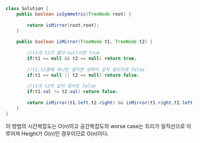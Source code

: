 
```java
class Solution {
    public boolean isSymmetric(TreeNode root) {
        
        return isMirror(root,root);
    }
    
    public boolean isMirror(TreeNode t1, TreeNode t2) {
        
        //t1과 t2가 둘다 null이면 true
        if(t1 == null && t2 == null) return true;
        
        //t1,t2중에 하나만 널이면 양쪽이 같지 않으므로 false
        if(t1 == null || t2 == null) return false;
        
        //t1과 t2의 값이 달라도 false
        if(t1.val != t2.val) return false;
        
        return isMirror(t1.left,t2.right) && isMirror(t1.right,t2.left);
    }
}

```

이 방법의 시간복잡도는 O(n)이고 공간복잡도의 worse case는 트리가 일직선으로 이루어져 Height가 O(n)인 경우이므로 O(n)이다.


